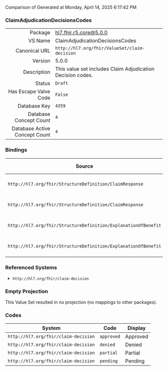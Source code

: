Comparison of 
Generated at Monday, April 14, 2025 6:17:42 PM

### ClaimAdjudicationDecisionsCodes

|      |     |
| ---: | --- |
| Package | hl7.fhir.r5.core@5.0.0 |
| VS Name | ClaimAdjudicationDecisionsCodes |
| Canonical URL | `http://hl7.org/fhir/ValueSet/claim-decision` |
| Version | 5.0.0 |
| Description | This value set includes Claim Adjudication Decision codes. |
| Status | `Draft` |
| Has Escape Valve Code | `False` |
| Database Key | `4359` |
| Database Concept Count | `4` |
| Database Active Concept Count | `4` |
### Bindings

| Source | Element | Binding | Strength | Element Short |
| ------ | ------- | ------- | -------- | ------------- |
| `http://hl7.org/fhir/StructureDefinition/ClaimResponse` | `ClaimResponse.decision` | `http://hl7.org/fhir/ValueSet/claim-decision` | `Example` | Result of the adjudication |
| `http://hl7.org/fhir/StructureDefinition/ClaimResponse` | `ClaimResponse.item.reviewOutcome.decision` | `http://hl7.org/fhir/ValueSet/claim-decision` | `Example` | Result of the adjudication |
| `http://hl7.org/fhir/StructureDefinition/ExplanationOfBenefit` | `ExplanationOfBenefit.decision` | `http://hl7.org/fhir/ValueSet/claim-decision` | `Example` | Result of the adjudication |
| `http://hl7.org/fhir/StructureDefinition/ExplanationOfBenefit` | `ExplanationOfBenefit.item.reviewOutcome.decision` | `http://hl7.org/fhir/ValueSet/claim-decision` | `Example` | Result of the adjudication |

### Referenced Systems

* `http://hl7.org/fhir/claim-decision`
### Empty Projection

This Value Set resulted in no projection (no mappings to other packages).

### Codes

| System | Code | Display |
| ------ | ---- | ------- |
| `http://hl7.org/fhir/claim-decision` | `approved` | Approved |
| `http://hl7.org/fhir/claim-decision` | `denied` | Denied |
| `http://hl7.org/fhir/claim-decision` | `partial` | Partial |
| `http://hl7.org/fhir/claim-decision` | `pending` | Pending |
